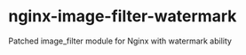 nginx-image-filter-watermark
============================

Patched image_filter module for Nginx with watermark ability
